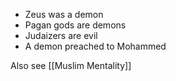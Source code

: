 - Zeus was a demon
- Pagan gods are demons
- Judaizers are evil
- A demon preached to Mohammed

Also see [[Muslim Mentality]]